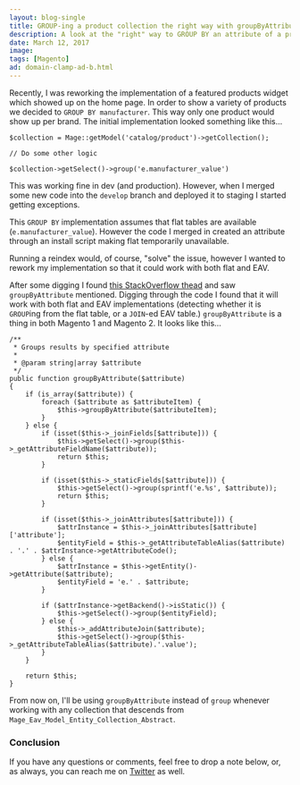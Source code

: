 ```yaml
---
layout: blog-single
title: GROUP-ing a product collection the right way with groupByAttribute
description: A look at the "right" way to GROUP BY an attribute of a product collection. Works with both flat AND eav!
date: March 12, 2017
image: 
tags: [Magento]
ad: domain-clamp-ad-b.html
---
```


Recently, I was reworking the implementation of a featured products widget which showed up on the home page. In order to show a variety of products we decided to `GROUP BY manufacturer`. This way only one product would show up per brand. The initial implementation looked something like this...

```php?start_inline=1
$collection = Mage::getModel('catalog/product')->getCollection();

// Do some other logic

$collection->getSelect()->group('e.manufacturer_value')
```

This was working fine in dev (and production). However, when I merged some new code into the `develop` branch and deployed it to staging I started getting exceptions. 

<!-- excerpt_separator -->

This `GROUP BY` implementation assumes that flat tables are available (`e.manufacturer_value`). However the code I merged in created an attribute through an install script making flat temporarily unavailable. 

Running a reindex would, of course, "solve" the issue, however I wanted to rework my implementation so that it could work with both flat and EAV.

After some digging I found [this StackOverflow thead](http://stackoverflow.com/questions/26014286/product-collection-group-by-attribute-value-in-magento-but-collection-count-gett) and saw `groupByAttribute` mentioned. Digging through the code I found that it will work with both flat and EAV implementations (detecting whether it is `GROUP`ing from the flat table, or a `JOIN`-ed EAV table.) `groupByAttribute` is a thing in both Magento 1 and Magento 2. It looks like this...

```php?start_inline=1
/**
 * Groups results by specified attribute
 *
 * @param string|array $attribute
 */
public function groupByAttribute($attribute)
{
    if (is_array($attribute)) {
        foreach ($attribute as $attributeItem) {
            $this->groupByAttribute($attributeItem);
        }
    } else {
        if (isset($this->_joinFields[$attribute])) {
            $this->getSelect()->group($this->_getAttributeFieldName($attribute));
            return $this;
        }

        if (isset($this->_staticFields[$attribute])) {
            $this->getSelect()->group(sprintf('e.%s', $attribute));
            return $this;
        }

        if (isset($this->_joinAttributes[$attribute])) {
            $attrInstance = $this->_joinAttributes[$attribute]['attribute'];
            $entityField = $this->_getAttributeTableAlias($attribute) . '.' . $attrInstance->getAttributeCode();
        } else {
            $attrInstance = $this->getEntity()->getAttribute($attribute);
            $entityField = 'e.' . $attribute;
        }

        if ($attrInstance->getBackend()->isStatic()) {
            $this->getSelect()->group($entityField);
        } else {
            $this->_addAttributeJoin($attribute);
            $this->getSelect()->group($this->_getAttributeTableAlias($attribute).'.value');
        }
    }

    return $this;
}
```

From now on, I'll be using `groupByAttribute` instead of `group` whenever working with any collection that descends from `Mage_Eav_Model_Entity_Collection_Abstract`.

### Conclusion

If you have any questions or comments, feel free to drop a note below, or, as always, you can reach me on [Twitter](http://twitter.com/maxpchadwick) as well.
